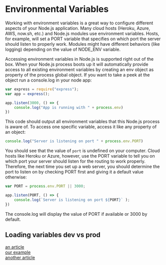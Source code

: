 Environmental Variables
====

Working with environment variables is a great way to configure different aspects of your Node.js application. Many cloud hosts (Heroku, Azure, AWS, now.sh, etc.) and Node.js modules use environment variables. Hosts, for example, will set a PORT variable that specifies on which port the server should listen to properly work. Modules might have different behaviors (like logging) depending on the value of NODE_ENV variable.

Accessing environment variables in Node.js is supported right out of the box. When your Node.js process boots up it will automatically provide access to all existing environment variables by creating an env object as property of the process global object. If you want to take a peek at the object run a console.log in your node app:

```javascript
var express = require("express");
var app = express();

app.listen(3000, () => {
    console.log("App is running with " + process.env)
})
```

This code should output all environment variables that this Node.js process is aware of. To access one specific variable, access it like any property of an object:

```javascript
console.log("Server is listening on port " + process.env.PORT) 
```

You should see that the value of `port` is undefined on your computer. Cloud hosts like Heroku or Azure, however, use the PORT variable to tell you on which port your server should listen for the routing to work properly. Therefore, the next time you set up a web server, you should determine the port to listen on by checking PORT first and giving it a default value otherwise:

```javascript
var PORT = process.env.PORT || 3000;

app.listen(PORT, () => {
    console.log(`Server is listening on port ${PORT}` );
})
```

The console.log will display the value of PORT if available or 3000 by default.

Loading variables dev vs prod
----

[an article](https://www.twilio.com/blog/2017/08/working-with-environment-variables-in-node-js.html)  
[our example](https://github.com/jankeLearning/content-code/tree/master/Week%2005-6/2-environmental-variables)  
[another article](https://medium.com/@rafaelvidaurre/managing-environment-variables-in-node-js-2cb45a55195f)  
